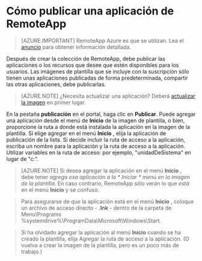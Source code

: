 <properties
    pageTitle="Publicar una aplicación en Azure RemoteApp | Microsoft Azure"
    description="Obtenga información sobre cómo publicar aplicaciones y recursos de RemoteApp de Azure."
    services="remoteapp"
    documentationCenter=""
    authors="lizap"
    manager="mbaldwin" />

<tags
    ms.service="remoteapp"
    ms.workload="tbd"
    ms.tgt_pltfrm="na"
    ms.devlang="na"
    ms.topic="article"
    ms.date="08/15/2016"
    ms.author="elizapo" />


# <a name="how-to-publish-an-app-in-remoteapp"></a>Cómo publicar una aplicación de RemoteApp

> [AZURE.IMPORTANT]
> RemoteApp Azure es que se utilizan. Lea el [anuncio](https://go.microsoft.com/fwlink/?linkid=821148) para obtener información detallada.

Después de crear la colección de RemoteApp, debe publicar las aplicaciones o los recursos que desee que estén disponibles para los usuarios. Las imágenes de plantilla que se incluye con la suscripción sólo tienen unas aplicaciones publicadas de forma predeterminada, compartir las otras aplicaciones, debe publicarlas.

> [AZURE.NOTE] ¿Necesita actualizar una aplicación? Deberá [actualizar la imagen](remoteapp-update.md) en primer lugar.

En la pestaña **publicación** en el portal, haga clic en **Publicar**. Puede agregar una aplicación desde el menú de **Inicio** de la imagen de plantilla, o bien, proporcione la ruta a donde está instalada la aplicación en la imagen de la plantilla. Si elige agregar en el menú **Inicio** , elija la aplicación de publicación de la lista. Si decide incluir la ruta de acceso a la aplicación, escriba un nombre para la aplicación y la ruta de acceso a la aplicación. Utilizar variables en la ruta de acceso: por ejemplo, "unidadDeSistema" en lugar de "c:\".

> [AZURE.NOTE] Si desea agregar la aplicación en el menú **Inicio** , debe tener *agrega esa aplicación a la * *Iniciar* * menú en la imagen de la plantilla.* En caso contrario, RemoteApp sólo verán lo que *está* en el menú **Inicio** y se confuso. 

>Para asegurarse de que la aplicación está en el menú **Inicio** , coloque un archivo de acceso directo - **.lnk** - dentro de la carpeta de Menu\Programs %systemdrive%\ProgramData\Microsoft\Windows\Start.

> Si ha olvidado agregar la aplicación al menú **Inicio** cuando se ha creado la plantilla, elija Agregar la ruta de acceso a la aplicación. (O vuelva a crear la imagen de la plantilla, pero es un poco más de trabajo.)


 